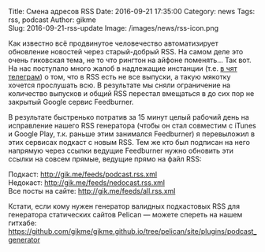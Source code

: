 Title: Смена адресов RSS
Date: 2016-09-21 17:35:00
Category: news
Tags: rss, podcast
Author: gikme  
Slug: 2016-09-21-rss-update
Image: /images/news/rss-icon.png

Как известно всё продвинутое человечество автоматизирует обновление новостей через старый-добрый RSS. На самом деле это очень гиковская тема, не то что рингтон на айфоне поменять… Так вот. На нас поступало много жалоб в надлежащие инстанции (т.е. [в чят телеграм](https://telegram.me/gikmechat)) о том, что в RSS есть не все выпуски, а такую мякотку хочется прослушать всю. В результате мы сняли ограничение на количество выпусков и общий RSS перестал вмещаться в до сих пор не закрытый Google сервис Feedburner.

В результате быстренько потратив за 15 минут целый рабочий день на исправление нашего RSS генератора (чтобы он стал совместим с iTunes и Google Play, т.к. раньше этим занимался Feedburner) я перевыложил в этих сервисах подкаст с новым RSS. Тем же кто был подписан на него напрямую через ссылки ведущие Feedburner нужно обновить эти ссылки на совсем прямые, ведущие прямо на файл RSS:

Подкаст: <http://gik.me/feeds/podcast.rss.xml>  
Недокаст: <http://gik.me/feeds/nedocast.rss.xml>  
Все посты на сайте: <http://gik.me/feeds/all.rss.xml>

Кстати, если кому нужен генератор валидных подкастовых RSS для генератора статических сайтов Pelican — можете спереть на нашем гитхабе: <https://github.com/gikme/gikme.github.io/tree/pelican/site/plugins/podcast_generator>
